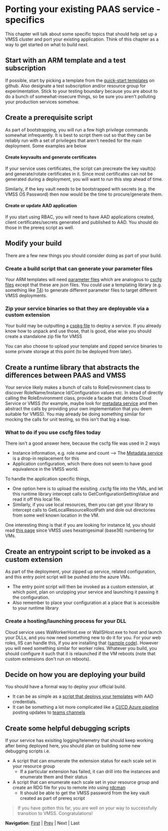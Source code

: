 # Porting your existing PAAS service - specifics
This chapter will talk about some specific topics that should help set up a VMSS cluster and port your existing application.
Think of this chapter as a way to get started on what to build next.

## Start with an ARM template and a test subscription
If possible, start by picking a template from the [quick-start templates](https://github.com/Azure/azure-quickstart-templates) on github. Also designate a test subscription and/or resource group for experimentation. Stick to your testing boundary because you are about to do a bunch of somewhat-insecure things, so be sure you aren't polluting your production services somehow.

## Create a prerequisite script
As part of bootstrapping, you will run a few high privilege commands somewhat infrequently. It is best to script them out so that they can be reliably run with a set of privileges that aren't needed for the main deployment. Some examples are below
#### Create keyvaults and generate certificates
If your service uses certificates, the script can precreate the key vault(s) and generate/rotate certificates in it. Since most certificates can not be generated during a deployment, you will want to run this step ahead of time.

Similarly, if the key vault needs to be bootstrapped with secrets (e.g. the VMSS OS Password) then now would be the time to procure/generate them.
#### Create or update AAD application
If you start using RBAC, you will need to have AAD applications created, client certificates/secrets generated and published to AAD. You should do those in the prereq script as well.

## Modify your build
There are a few new things you should consider doing as part of your build.

### Create a build script that can generate your parameter files
Your ARM templates will need [parameter files](https://docs.microsoft.com/en-us/azure/azure-resource-manager/resource-group-template-deploy#pass-parameter-values) which are analogous to [cscfg files](https://docs.microsoft.com/en-us/azure/cloud-services/cloud-services-model-and-package#serviceconfigurationcscfg) except that these are json files. You could use a templating library (e.g. something like [T4](https://en.wikipedia.org/wiki/Text_Template_Transformation_Toolkit)) to generate different parameter files to target different VMSS deployments.

### Zip your service binaries so that they are deployable via a custom extension
Your build may be outputting a [cspkg file](https://docs.microsoft.com/en-us/azure/cloud-services/cloud-services-model-and-package#servicepackagecspkg) to deploy a service. If you already know how to unpack and use those, that is good, else wise you should create a standalone zip file for VMSS

You can also choose to upload your template and zipped service binaries to some private storage at this point (to be deployed from later).

## Create a runtime library that abstracts the differences between PAAS and VMSS
Your service likely makes a bunch of calls to RoleEnvironment class to discover RoleName/Instance Id/Configuration values etc. In stead of directly calling the RoleEnvironment class, provide a facade that detects Cloud Service or VMSS (for example, maybe look for [metadata service](https://docs.microsoft.com/en-us/azure/virtual-machines/windows/instance-metadata-service) and then abstract the calls by providing your own implementation that you deem suitable for VMSS). You may already be doing something similar for mocking the calls for unit testing, so this isn't that big a leap.

### What to do if you use cscfg files today
There isn't a good answer here, because the cscfg file was used in 2 ways
* Instance information, e.g. role name and count --> The [Metadata service](https://docs.microsoft.com/en-us/azure/virtual-machines/windows/instance-metadata-service) is a drop-in replacement for this
* Application configuration, which there does not seem to have good equivalence in the VMSS world.

To handle the application specific things, 
* One option here is to upload the exisiting .cscfg file into the VMs, and let this runtime library intercept calls to GetConfigurationSettingValue and read it off this local file.
* Similarly, if you use local resources, then you can get your library to intercept calls to GetLocalResourceRootPath and dole out directories from some well known location in the VM.

One interesting thing is that if you are looking for instance Id, you should read [this page](https://docs.microsoft.com/en-us/azure/virtual-machine-scale-sets/virtual-machine-scale-sets-instance-ids#scale-set-vm-computer-name) since VMSS uses hexatrigesimal (base36) numbering for VMs.

## Create an entrypoint script to be invoked as a custom extension
As part of the deployment, your zipped up service, related configuration, and this entry point script will be pushed into the azure VMs. 
* The entry point script will then be invoked as a custom extension, at which point, plan on unzipping your service and launching it passing it the configuration.
* Also remember to place your configuration at a place that is accessible to your runtime library

### Create a hosting/launching process for your DLL
Cloud service uses WaWorkerHost.exe or WaIISHost.exe to host and launch your DLLs, and you now need something new to do it for you. For your web roles, IIS can handle this, if you are installing that ([sample code](https://github.com/MicrosoftDocs/azure-docs/blob/master/articles/virtual-machines/windows/tutorial-automate-vm-deployment.md)). However you will need something similar for worker roles. Whatever you build, you should configure it such that it is relaunched if the VM reboots (note that custom extensions don't run on reboots).

## Decide on how you are deploying your build
You should have a formal way to deploy your official build. 
* It can be as simple as a [script that deploys your templates](https://docs.microsoft.com/en-us/azure/azure-resource-manager/resource-group-template-deploy) with AAD credentials.
* It can be something a lot more complicated like a [CI/CD Azure pipeline](https://docs.microsoft.com/en-us/azure/devops/pipelines/get-started/what-is-azure-pipelines?view=azure-devops) posting updates to [teams channels](https://docs.microsoft.com/en-us/azure/devops/pipelines/integrations/microsoft-teams?view=azure-devops)

## Create some helpful debugging scripts
If your service has exisiting logging/telemetry that should keep working after being deployed here, you should plan on building some new debugging scripts i.e.
* A script that can enumerate the extension status for each scale set in your resource group
  * If a particular extension has failed, it can drill into the instances and enumerate them and their status
* A script that can enumerate each scale set in your resource group and create an RDG file for you to remote into using [rdcman](https://www.microsoft.com/en-us/download/details.aspx?id=44989)
  * It should be able to get the VMSS password from the key vault created as part of prereq script

> If you have gotten this far, you are well on your way to successfully transition to VMSS. Congratulations!

**Navigation**: <a href="Introduction.md">First<a> | <a href="Chapter5.md">Prev</a> | Next | Last
